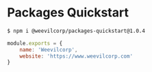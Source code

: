 # Packages Quickstart

```bash
$ npm i @weevilcorp/packages-quickstart@1.0.4
```

```js
module.exports = {
    name: 'Weevilcorp',
    website: 'https://www.weevilcorp.com'
}
```
